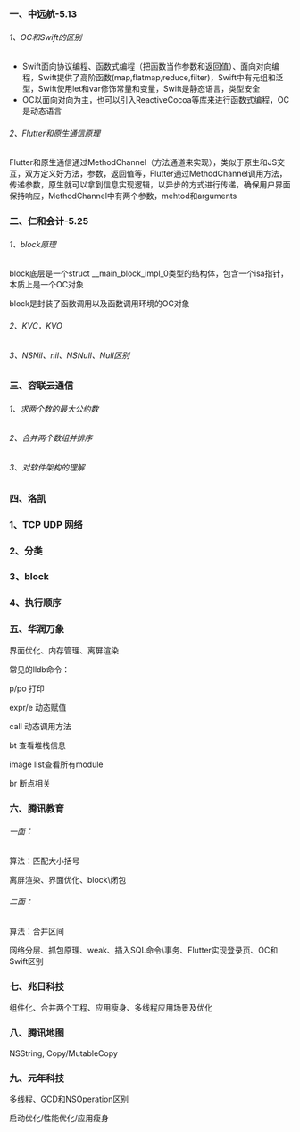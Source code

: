 ### 一、中远航-5.13

###### 1、OC和Swift的区别

- Swift面向协议编程、函数式编程（把函数当作参数和返回值）、面向对向编程，Swift提供了高阶函数(map,flatmap,reduce,filter)，Swift中有元组和泛型，Swift使用let和var修饰常量和变量，Swift是静态语言，类型安全
- OC以面向对向为主，也可以引入ReactiveCocoa等库来进行函数式编程，OC是动态语言

###### 2、Flutter和原生通信原理

Flutter和原生通信通过MethodChannel（方法通道来实现），类似于原生和JS交互，双方定义好方法，参数，返回值等，Flutter通过MethodChannel调用方法，传递参数，原生就可以拿到信息实现逻辑，以异步的方式进行传递，确保用户界面保持响应，MethodChannel中有两个参数，mehtod和arguments

### 二、仁和会计-5.25

###### 1、block原理

block底层是一个struct __main_block_impl_0类型的结构体，包含一个isa指针，本质上是一个OC对象

block是封装了函数调用以及函数调用环境的OC对象

###### 2、KVC，KVO

###### 3、NSNil、nil、NSNull、Null区别

### 三、容联云通信

###### 1、求两个数的最大公约数

###### 2、合并两个数组并排序

###### 3、对软件架构的理解

### 四、洛凯

### 1、TCP UDP 网络

### 2、分类

### 3、block

### 4、执行顺序

### 五、华润万象

界面优化、内存管理、离屏渲染

常见的lldb命令：

p/po 打印

expr/e 动态赋值

call 动态调用方法

bt 查看堆栈信息

image list查看所有module

br 断点相关

### 六、腾讯教育

###### 一面：

算法：匹配大小括号

离屏渲染、界面优化、block\闭包

###### 二面：

算法：合并区间

网络分层、抓包原理、weak、插入SQL命令\事务、Flutter实现登录页、OC和Swift区别

### 七、兆日科技

组件化、合并两个工程、应用瘦身、多线程应用场景及优化

### 八、腾讯地图

NSString, Copy/MutableCopy

### 九、元年科技

多线程、GCD和NSOperation区别

启动优化/性能优化/应用瘦身



